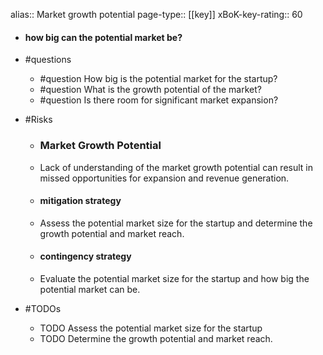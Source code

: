 alias:: Market growth potential
page-type:: [[key]]
xBoK-key-rating:: 60
- #### how big can the potential market be?
- #questions
  - #question How big is the potential market for the startup?
  - #question What is the growth potential of the market?
  - #question Is there room for significant market expansion?
- #Risks

  - ### Market Growth Potential
  - Lack of understanding of the market growth potential can result in missed opportunities for expansion and revenue generation.
  - #### mitigation strategy
  - Assess the potential market size for the startup and determine the growth potential and market reach.
  - #### contingency strategy
  - Evaluate the potential market size for the startup and how big the potential market can be.
- #TODOs
  - TODO Assess the potential market size for the startup
  - TODO  Determine the growth potential and market reach.


